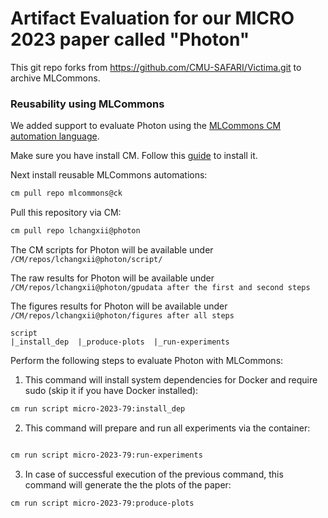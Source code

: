 
# Artifact Evaluation for our MICRO 2023 paper called "Photon"
This git repo forks from https://github.com/CMU-SAFARI/Victima.git to archive MLCommons.
### Reusability using MLCommons

We added support to evaluate Photon using the [MLCommons CM automation language](https://github.com/mlcommons/ck).

Make sure you have install CM. Follow this [guide](https://github.com/mlcommons/ck/blob/master/docs/installation.md) to install it.

Next install reusable MLCommons automations: 

```bash
cm pull repo mlcommons@ck
```

Pull this repository via CM:
```bash
cm pull repo lchangxii@photon
```

The CM scripts for Photon will be available under ```/CM/repos/lchangxii@photon/script/```

The raw results for Photon will be available under ```/CM/repos/lchangxii@photon/gpudata after the first and second steps```

The figures results for Photon will be available under ```/CM/repos/lchangxii@photon/figures after all steps```

```
script
|_install_dep  |_produce-plots  |_run-experiments
```

Perform the following steps to evaluate Photon with MLCommons:


1) This command will install system dependencies for Docker and require sudo (skip it if you have Docker installed):
```bash
cm run script micro-2023-79:install_dep 
```

2) This command will prepare and run all experiments via the container:

```bash

cm run script micro-2023-79:run-experiments 


```

3) In case of successful execution of the previous command, this command will generate the the plots of the paper:

```bash
cm run script micro-2023-79:produce-plots
```

